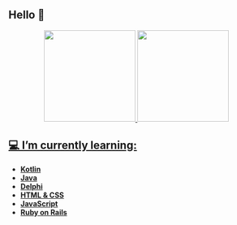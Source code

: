 ## Hello 👋

<!--
**DouglasSRM/DouglasSRM** is a ✨ _special_ ✨ repository because its `README.md` (this file) appears on your GitHub profile.

Here are some ideas to get you started:

- 🔭 I’m currently working on ...
- 🌱 I’m currently learning ...
- 👯 I’m looking to collaborate on ...
- 🤔 I’m looking for help with ...
- 💬 Ask me about ...
- 📫 How to reach me: ...
- 😄 Pronouns: ...
- ⚡ Fun fact: ...
-->
<div align="center">
  <a href="https://github.com/DouglasSRM">
    <img height="180em" src="https://github-readme-stats.vercel.app/api/top-langs/?username=DouglasSRM&layout=compact&theme=tokyonight"/>
    <img height="180em" src="https://github-readme-stats-sigma-five.vercel.app/api?username=DouglasSRM&theme=tokyonight&show_icons=true&include_all_commits=true"/>
</div>

## 💻 I’m currently learning:
- **Kotlin**
- **Java**
- **Delphi**
- **HTML & CSS**
- **JavaScript**
- **Ruby on Rails**

